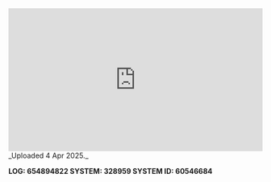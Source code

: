 
<iframe 
  src="https://drive.google.com/file/d/16QL6khLwZY2Gg0GW_20H9eVtI7TGIzv5/preview"  
  style="width:100%; aspect-ratio:16/9; border:0;"
  allowfullscreen>
</iframe>
_Uploaded 4 Apr 2025._

**LOG: 654894822
SYSTEM: 328959
SYSTEM ID: 60546684**
